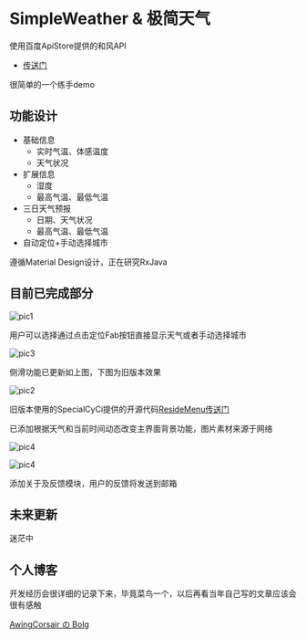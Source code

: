 # SimpleWeather & 极简天气

使用百度ApiStore提供的和风API
*   [传送门](http://apistore.baidu.com/apiworks/servicedetail/478.html/)

很简单的一个练手demo

## 功能设计

*   基础信息
    *   实时气温、体感温度
    *   天气状况
*   扩展信息
    *   湿度
    *   最高气温、最低气温
*   三日天气预报
    *   日期、天气状况
    *   最高气温、最低气温
*   自动定位+手动选择城市

遵循Material Design设计，正在研究RxJava

## 目前已完成部分

![pic1](https://github.com/AwingCorsair/SimpleWeather/blob/master/pic/select_city.jpg)

用户可以选择通过点击定位Fab按钮直接显示天气或者手动选择城市

![pic3](https://github.com/AwingCorsair/SimpleWeather/blob/master/pic/sidemenu.jpg)

侧滑功能已更新如上图，下图为旧版本效果

![pic2](https://github.com/AwingCorsair/SimpleWeather/blob/master/pic/day_main.jpg)

旧版本使用的SpecialCyCi提供的开源代码[ResideMenu传送门](https://github.com/SpecialCyCi/AndroidResideMenu/)

已添加根据天气和当前时间动态改变主界面背景功能，图片素材来源于网络

![pic4](https://github.com/AwingCorsair/SimpleWeather/blob/master/pic/about.jpg)

![pic4](https://github.com/AwingCorsair/SimpleWeather/blob/master/pic/feedback.jpg)

添加关于及反馈模块，用户的反馈将发送到邮箱

## 未来更新

迷茫中

## 个人博客

开发经历会很详细的记录下来，毕竟菜鸟一个，以后再看当年自己写的文章应该会很有感触

[AwingCorsair の Bolg](awingcorsair.github.io/)

